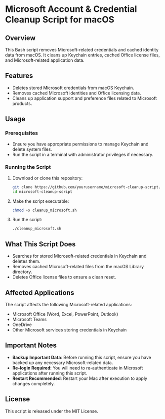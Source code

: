 # Microsoft Account & Credential Cleanup Script for macOS

## Overview
This Bash script removes Microsoft-related credentials and cached identity data from macOS. It cleans up Keychain entries, cached Office license files, and Microsoft-related application data.

## Features
- Deletes stored Microsoft credentials from macOS Keychain.
- Removes cached Microsoft identities and Office licensing data.
- Cleans up application support and preference files related to Microsoft products.

## Usage
### Prerequisites
- Ensure you have appropriate permissions to manage Keychain and delete system files.
- Run the script in a terminal with administrator privileges if necessary.

### Running the Script
1. Download or clone this repository:
   ```bash
   git clone https://github.com/yourusername/microsoft-cleanup-script.git
   cd microsoft-cleanup-script
   ```
2. Make the script executable:
   ```bash
   chmod +x cleanup_microsoft.sh
   ```
3. Run the script:
   ```bash
   ./cleanup_microsoft.sh
   ```

## What This Script Does
- Searches for stored Microsoft-related credentials in Keychain and deletes them.
- Removes cached Microsoft-related files from the macOS Library directory.
- Deletes Office license files to ensure a clean reset.

## Affected Applications
The script affects the following Microsoft-related applications:
- Microsoft Office (Word, Excel, PowerPoint, Outlook)
- Microsoft Teams
- OneDrive
- Other Microsoft services storing credentials in Keychain

## Important Notes
- **Backup Important Data**: Before running this script, ensure you have backed up any necessary Microsoft-related data.
- **Re-login Required**: You will need to re-authenticate in Microsoft applications after running this script.
- **Restart Recommended**: Restart your Mac after execution to apply changes completely.

## License
This script is released under the MIT License.
